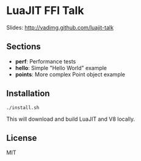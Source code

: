 LuaJIT FFI Talk
===============

Slides: http://vadimg.github.com/luajit-talk

Sections
---------

   * __perf__: Performance tests
   * __hello__: Simple "Hello World" example
   * __points__: More complex Point object example

Installation
--------------

`./install.sh`

This will download and build LuaJIT and V8 locally.

License
-

MIT
